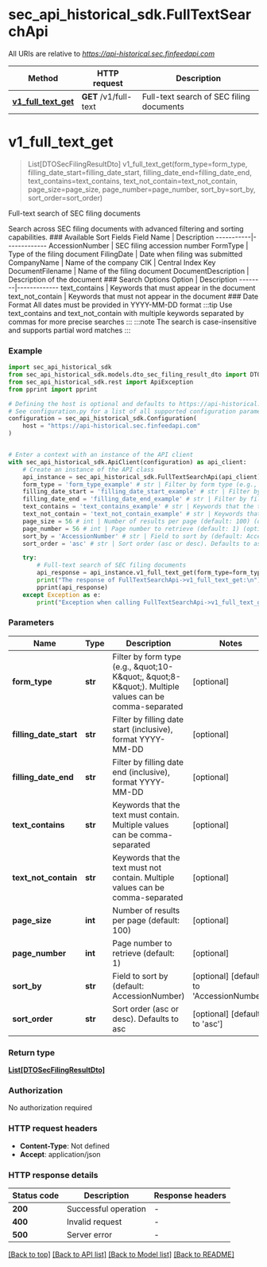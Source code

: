 # sec_api_historical_sdk.FullTextSearchApi

All URIs are relative to *https://api-historical.sec.finfeedapi.com*

Method | HTTP request | Description
------------- | ------------- | -------------
[**v1_full_text_get**](FullTextSearchApi.md#v1_full_text_get) | **GET** /v1/full-text | Full-text search of SEC filing documents


# **v1_full_text_get**
> List[DTOSecFilingResultDto] v1_full_text_get(form_type=form_type, filling_date_start=filling_date_start, filling_date_end=filling_date_end, text_contains=text_contains, text_not_contain=text_not_contain, page_size=page_size, page_number=page_number, sort_by=sort_by, sort_order=sort_order)

Full-text search of SEC filing documents

Search across SEC filing documents with advanced filtering and sorting capabilities.    ### Available Sort Fields    Field Name | Description  -----------|-------------  AccessionNumber | SEC filing accession number  FormType | Type of the filing document  FilingDate | Date when filing was submitted  CompanyName | Name of the company  CIK | Central Index Key  DocumentFilename | Name of the filing document  DocumentDescription | Description of the document    ### Search Options    Option | Description  --------|-------------  text_contains | Keywords that must appear in the document  text_not_contain | Keywords that must not appear in the document    ### Date Format  All dates must be provided in YYYY-MM-DD format    :::tip  Use text_contains and text_not_contain with multiple keywords separated by commas for more precise searches  :::    :::note  The search is case-insensitive and supports partial word matches  :::

### Example


```python
import sec_api_historical_sdk
from sec_api_historical_sdk.models.dto_sec_filing_result_dto import DTOSecFilingResultDto
from sec_api_historical_sdk.rest import ApiException
from pprint import pprint

# Defining the host is optional and defaults to https://api-historical.sec.finfeedapi.com
# See configuration.py for a list of all supported configuration parameters.
configuration = sec_api_historical_sdk.Configuration(
    host = "https://api-historical.sec.finfeedapi.com"
)


# Enter a context with an instance of the API client
with sec_api_historical_sdk.ApiClient(configuration) as api_client:
    # Create an instance of the API class
    api_instance = sec_api_historical_sdk.FullTextSearchApi(api_client)
    form_type = 'form_type_example' # str | Filter by form type (e.g., \"10-K\", \"8-K\"). Multiple values can be comma-separated (optional)
    filling_date_start = 'filling_date_start_example' # str | Filter by filling date start (inclusive), format YYYY-MM-DD (optional)
    filling_date_end = 'filling_date_end_example' # str | Filter by filling date end (inclusive), format YYYY-MM-DD (optional)
    text_contains = 'text_contains_example' # str | Keywords that the text must contain. Multiple values can be comma-separated (optional)
    text_not_contain = 'text_not_contain_example' # str | Keywords that the text must not contain. Multiple values can be comma-separated (optional)
    page_size = 56 # int | Number of results per page (default: 100) (optional)
    page_number = 56 # int | Page number to retrieve (default: 1) (optional)
    sort_by = 'AccessionNumber' # str | Field to sort by (default: AccessionNumber) (optional) (default to 'AccessionNumber')
    sort_order = 'asc' # str | Sort order (asc or desc). Defaults to asc (optional) (default to 'asc')

    try:
        # Full-text search of SEC filing documents
        api_response = api_instance.v1_full_text_get(form_type=form_type, filling_date_start=filling_date_start, filling_date_end=filling_date_end, text_contains=text_contains, text_not_contain=text_not_contain, page_size=page_size, page_number=page_number, sort_by=sort_by, sort_order=sort_order)
        print("The response of FullTextSearchApi->v1_full_text_get:\n")
        pprint(api_response)
    except Exception as e:
        print("Exception when calling FullTextSearchApi->v1_full_text_get: %s\n" % e)
```



### Parameters


Name | Type | Description  | Notes
------------- | ------------- | ------------- | -------------
 **form_type** | **str**| Filter by form type (e.g., \&quot;10-K\&quot;, \&quot;8-K\&quot;). Multiple values can be comma-separated | [optional] 
 **filling_date_start** | **str**| Filter by filling date start (inclusive), format YYYY-MM-DD | [optional] 
 **filling_date_end** | **str**| Filter by filling date end (inclusive), format YYYY-MM-DD | [optional] 
 **text_contains** | **str**| Keywords that the text must contain. Multiple values can be comma-separated | [optional] 
 **text_not_contain** | **str**| Keywords that the text must not contain. Multiple values can be comma-separated | [optional] 
 **page_size** | **int**| Number of results per page (default: 100) | [optional] 
 **page_number** | **int**| Page number to retrieve (default: 1) | [optional] 
 **sort_by** | **str**| Field to sort by (default: AccessionNumber) | [optional] [default to &#39;AccessionNumber&#39;]
 **sort_order** | **str**| Sort order (asc or desc). Defaults to asc | [optional] [default to &#39;asc&#39;]

### Return type

[**List[DTOSecFilingResultDto]**](DTOSecFilingResultDto.md)

### Authorization

No authorization required

### HTTP request headers

 - **Content-Type**: Not defined
 - **Accept**: application/json

### HTTP response details

| Status code | Description | Response headers |
|-------------|-------------|------------------|
**200** | Successful operation |  -  |
**400** | Invalid request |  -  |
**500** | Server error |  -  |

[[Back to top]](#) [[Back to API list]](../README.md#documentation-for-api-endpoints) [[Back to Model list]](../README.md#documentation-for-models) [[Back to README]](../README.md)

